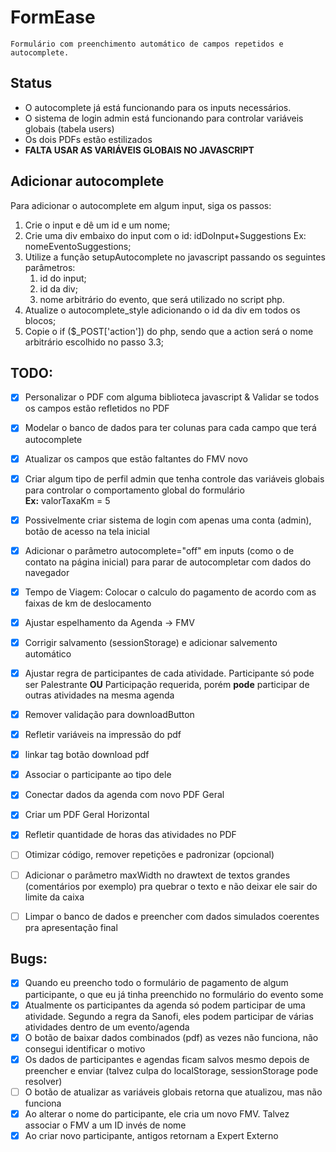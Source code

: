 # FormEase

    Formulário com preenchimento automático de campos repetidos e autocomplete.

## Status

- O autocomplete já está funcionando para os inputs necessários.
- O sistema de login admin está funcionando para controlar variáveis globais (tabela users)
- Os dois PDFs estão estilizados
- **FALTA USAR AS VARIÁVEIS GLOBAIS NO JAVASCRIPT**
  

## Adicionar autocomplete

Para adicionar o autocomplete em algum input, siga os passos:

1. Crie o input e dê um id e um nome;
2. Crie uma div embaixo do input com o id: idDoInput+Suggestions Ex: nomeEventoSuggestions;
3. Utilize a função setupAutocomplete no javascript passando os seguintes parâmetros:
    1. id do input;
    2. id da div;
    3. nome arbitrário do evento, que será utilizado no script php.
 4. Atualize o autocomplete_style adicionando o id da div em todos os blocos;
 5. Copie o if ($_POST['action']) do php, sendo que a action será o nome arbitrário escolhido no passo 3.3;

## TODO:

- [x] Personalizar o PDF com alguma biblioteca javascript & Validar se todos os campos estão refletidos no PDF
- [x] Modelar o banco de dados para ter colunas para cada campo que terá autocomplete  
- [x] Atualizar os campos que estão faltantes do FMV novo  
- [x] Criar algum tipo de perfil admin que tenha controle das variáveis globais para controlar o comportamento global do formulário   
**Ex:** valorTaxaKm = 5  
- [x] Possivelmente criar sistema de login com apenas uma conta (admin), botão de acesso na tela inicial  
- [x] Adicionar o parâmetro autocomplete="off" em inputs (como o de contato na página inicial) para parar de autocompletar com dados do navegador
- [x] Tempo de Viagem: Colocar o calculo do pagamento de acordo com as faixas de km de deslocamento  
- [x] Ajustar espelhamento da Agenda -> FMV
- [x] Corrigir salvamento (sessionStorage) e adicionar salvemento automático
- [x] Ajustar regra de participantes de cada atividade. Participante só pode ser Palestrante **OU** Participação requerida, porém **pode** participar de outras atividades na mesma agenda
- [x] Remover validação para downloadButton
- [x] Refletir variáveis na impressão do pdf
- [x] linkar tag botão download pdf
- [x] Associar o participante ao tipo dele
- [x] Conectar dados da agenda com novo PDF Geral
- [x] Criar um PDF Geral Horizontal
- [x] Refletir quantidade de horas das atividades no PDF
- [ ] Otimizar código, remover repetições e padronizar (opcional)  
- [ ] Adicionar o parâmetro maxWidth no drawtext de textos grandes (comentários por exemplo) pra quebrar o texto e não deixar ele sair do limite da caixa  
- [ ] Limpar o banco de dados e preencher com dados simulados coerentes pra apresentação final  


## Bugs:

- [x] Quando eu preencho todo o formulário de pagamento de algum participante, o que eu já tinha preenchido no formulário do evento some  
- [x] Atualmente os participantes da agenda só podem participar de uma atividade. Segundo a regra da Sanofi, eles podem participar de várias atividades dentro de um evento/agenda  
- [x] O botão de baixar dados combinados (pdf) as vezes não funciona, não consegui identificar o motivo  
- [x] Os dados de participantes e agendas ficam salvos mesmo depois de preencher e enviar (talvez culpa do localStorage, sessionStorage pode resolver)
- [ ] O botão de atualizar as variáveis globais retorna que atualizou, mas não funciona  
- [x] Ao alterar o nome do participante, ele cria um novo FMV. Talvez associar o FMV a um ID invés de nome
- [x] Ao criar novo participante, antigos retornam a Expert Externo